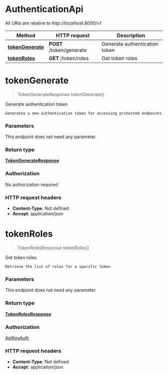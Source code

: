 # AuthenticationApi

All URIs are relative to *http://localhost:8000/v1*

| Method | HTTP request | Description |
|------------- | ------------- | -------------|
| [**tokenGenerate**](AuthenticationApi.md#tokenGenerate) | **POST** /token/generate | Generate authentication token |
| [**tokenRoles**](AuthenticationApi.md#tokenRoles) | **GET** /token/roles | Get token roles |


<a name="tokenGenerate"></a>
# **tokenGenerate**
> TokenGenerateResponse tokenGenerate()

Generate authentication token

    Generates a new authentication token for accessing protected endpoints

### Parameters
This endpoint does not need any parameter.

### Return type

[**TokenGenerateResponse**](../Models/TokenGenerateResponse.md)

### Authorization

No authorization required

### HTTP request headers

- **Content-Type**: Not defined
- **Accept**: application/json

<a name="tokenRoles"></a>
# **tokenRoles**
> TokenRolesResponse tokenRoles()

Get token roles

    Retrieve the list of roles for a specific token

### Parameters
This endpoint does not need any parameter.

### Return type

[**TokenRolesResponse**](../Models/TokenRolesResponse.md)

### Authorization

[ApiKeyAuth](../README.md#ApiKeyAuth)

### HTTP request headers

- **Content-Type**: Not defined
- **Accept**: application/json

